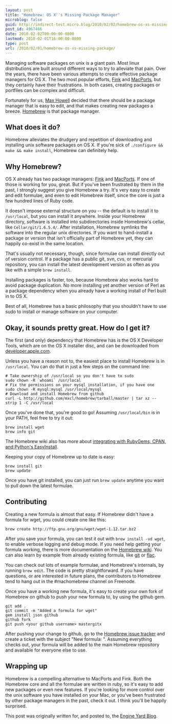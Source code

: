 ```yaml
---
layout: post
title: "Homebrew: OS X''s Missing Package Manager"
microblog: false
guid: http://indirect-test.micro.blog/2010/02/02/homebrew-os-xs-missing-package/
post_id: 4967466
date: 2010-02-02T00:00:00-0800
lastmod: 2010-02-01T16:00:00-0800
type: post
url: /2010/02/01/homebrew-os-xs-missing-package/
---
```



Managing software packages on unix is a giant pain. Most linux distributions are built around different ways to try to alleviate that pain. Over the years, there have been various attempts to create effective package managers for OS X. The two most popular efforts, [Fink](http://finkproject.org) and [MacPorts](http://macports.org), but they certainly have their frustrations. In both cases, creating packages or portfiles can be complex and difficult.

Fortunately for us, [Max Howell](http://www.methylblue.com/) decided that there should be a package manager that is easy to edit, and that makes creating new packages a breeze. [Homebrew](http://github.com/mxcl/homebrew) is that package manager.


## What does it do?

Homebrew alleviates the drudgery and repetition of downloading and installing unix software packages on OS X. If you're sick of `./configure && make && make install`, Homebrew can definitely help.


## Why Homebrew?

OS X already has two package managers: [Fink](http://finkproject.org) and [MacPorts](http://macports.org). If one of those is working for you, great. But if you've been frustrated by them in the past, I strongly suggest you give Homebrew a try. It's very easy to create and edit formulae, and even to edit Homebrew itself, since the core is just a few hundred lines of Ruby code.

It doesn't impose external structure on you -- the default is to install it to `/usr/local`, but you can install it anywhere. Inside your Homebrew directory, software is installed into subdirectories inside Homebrew's cellar, like `Cellar/git/1.6.5.4/`. After installation, Homebrew symlinks the software into the regular unix directories. If you want to hand-install a package or version that isn't officially part of Homebrew yet, they can happily co-exist in the same location.

That's usually not necessary, though, since formulae can install directly out of version control. If a package has a public git, svn, cvs, or mercurial repository, you can install the latest development version as often as you like with a simple `brew install`.

Installing packages is faster, too, because Homebrew also works hard to avoid package duplication. No more installing yet another version of Perl as a package dependency when you already have a working install of Perl built in to OS X.

Best of all, Homebrew has a basic philosophy that you shouldn't have to use sudo to install or manage software on your computer.


## Okay, it sounds pretty great. How do I get it?

The first (and only) dependency that Homebrew has is the OS X Developer Tools, which are on the OS X installer disc, and can be downloaded from [developer.apple.com](http://developer.apple.com).

Unless you have a reason not to, the easiest place to install Homebrew is in `/usr/local`. You can do that in just a few steps on the command line:

    # Take ownership of /usr/local so you don't have to sudo
    sudo chown -R `whoami` /usr/local
    # Fix the permissions on your mysql installation, if you have one
    sudo chown -R mysql:mysql /usr/local/mysql
    # Download and install Homebrew from github
    curl -L http://github.com/mxcl/homebrew/tarball/master | tar xz --strip 1 -C /usr/local

Once you've done that, you're good to go! Assuming `/usr/local/bin` is in your PATH, feel free to try it out:

    brew install wget
    brew info git

The Homebrew wiki also has more about [integrating with RubyGems, CPAN, and Python's EasyInstall](http://wiki.github.com/mxcl/homebrew/cpan-ruby-gems-and-python-disttools).

Keeping your copy of Homebrew up to date is easy:

    brew install git
    brew update

Once you have git installed, you can just run `brew update` anytime you want to pull down the latest formulae.


## Contributing

Creating a new formula is almost that easy. If Homebrew didn't have a formula for wget, you could create one like this:

    brew create http://ftp.gnu.org/gnu/wget/wget-1.12.tar.bz2

After you save your formula, you can test it out with `brew install -vd wget`, to enable verbose logging and debug mode. If you need help getting your formula working, there is more documentation on the [Homebrew wiki](http://wiki.github.com/mxcl/homebrew/contributing). You can also learn by example from already existing formula, like [git](http://github.com/mxcl/homebrew/tree/master/Library/Formula/git.rb) or [flac](http://github.com/mxcl/homebrew/tree/master/Library/Formula/flac.rb).

You can check out lots of example formulae, and Homebrew's internals, by running `brew edit`. The code is pretty straightforward. If you have questions, or are interested in future plans, the contributors to Homebrew tend to hang out in the #machomebrew channel on Freenode.

Once you have a working new formula, it's easy to create your own fork of Homebrew on github to push your new formula to, by using the github gem.

    git add .
    git commit -m "Added a formula for wget"
    gem install json github
    github fork
    git push <your github username> mastergitx

After pushing your change to github, go to the [Homebrew issue tracker](http://github.com/mxcl/homebrew/issues) and create a ticket with the subject "New formula: <software name>". Assuming everything checks out, your formula will be added to the main Homebrew repository and available for everyone else to use.


## Wrapping up

Homebrew is a compelling alternative to MacPorts and Fink. Both the Homebrew core and all the formulae are written in ruby, so it's easy to add new packages or even new features. If you're looking for more control over the unix software you have installed on your Mac, or you've been frustrated by other package managers in the past, check it out. I think you'll be happily surprised.

<p class="aside">This post was originally written for, and posted to, the <a href="http://www.engineyard.com/blog/2010/homebrew-os-xs-missing-package-manager/">Engine Yard Blog</a>.</p>
